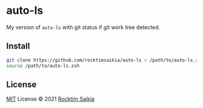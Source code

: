 # auto-ls
My version of `auto-ls` with git status if git work tree detected.

## Install
```sh
git clone https://github.com/rocktimsaikia/auto-ls > /path/to/auto-ls.zsh
source /path/to/auto-ls.zsh
```

## License
[MIT](./LICENSE) License © 2021 [Rocktim Saikia](https://github.com/rocktimsaikia)
